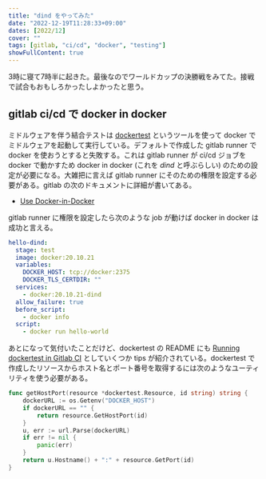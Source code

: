 ```yaml
---
title: "dind をやってみた"
date: "2022-12-19T11:28:33+09:00"
dates: [2022/12]
cover: ""
tags: [gitlab, "ci/cd", "docker", "testing"]
showFullContent: true
---
```


3時に寝て7時半に起きた。最後なのでワールドカップの決勝戦をみてた。接戦で試合もおもしろかったしよかったと思う。

## gitlab ci/cd で docker in docker

ミドルウェアを伴う結合テストは [dockertest](https://github.com/ory/dockertest) というツールを使って docker でミドルウェアを起動して実行している。デフォルトで作成した gitlab runner で docker を使おうとすると失敗する。これは gitlab runner が ci/cd ジョブを docker で動かすため docker in docker (これを *dind* と呼ぶらしい) のための設定が必要になる。大雑把に言えば gitlab runner にそのための権限を設定する必要がある。gitlab の次のドキュメントに詳細が書いてある。

* [Use Docker-in-Docker](https://docs.gitlab.com/ee/ci/docker/using_docker_build.html#use-docker-in-docker)

gitlab runner に権限を設定したら次のような job が動けば docker in docker は成功と言える。

```yml
hello-dind:
  stage: test
  image: docker:20.10.21
  variables:
    DOCKER_HOST: tcp://docker:2375
    DOCKER_TLS_CERTDIR: ""
  services:
    - docker:20.10.21-dind
  allow_failure: true
  before_script:
    - docker info
  script:
    - docker run hello-world
```

あとになって気付いたことだけど、dockertest の README にも [Running dockertest in Gitlab CI](https://github.com/ory/dockertest#running-dockertest-in-gitlab-ci) としていくつか tips が紹介されている。dockertest で作成したリソースからホスト名とポート番号を取得するには次のようなユーティリティを使う必要がある。

```go
func getHostPort(resource *dockertest.Resource, id string) string {
	dockerURL := os.Getenv("DOCKER_HOST")
	if dockerURL == "" {
		return resource.GetHostPort(id)
	}
	u, err := url.Parse(dockerURL)
	if err != nil {
		panic(err)
	}
	return u.Hostname() + ":" + resource.GetPort(id)
}
```
